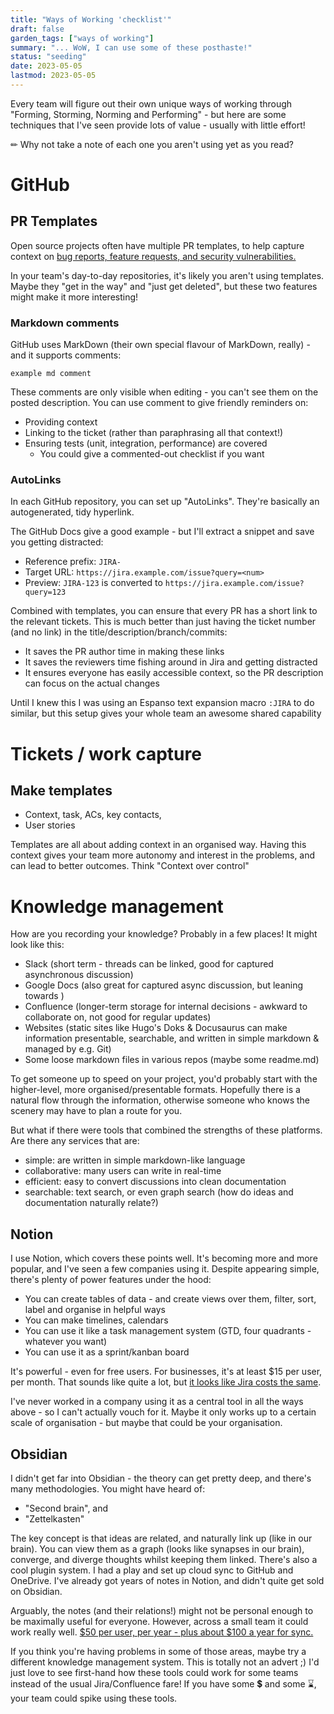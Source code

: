 ```yaml
---
title: "Ways of Working 'checklist'"
draft: false
garden_tags: ["ways of working"]
summary: "... WoW, I can use some of these posthaste!"
status: "seeding"
date: 2023-05-05
lastmod: 2023-05-05
---
```


Every team will figure out their own unique ways of working through "Forming, Storming, Norming and Performing" - but here are some techniques that I've seen provide lots of value - usually with little effort!

✏ Why not take a note of each one you aren't using yet as you read?

# GitHub 

## PR Templates

Open source projects often have multiple PR templates, to help capture context on [bug reports, feature requests, and security vulnerabilities.](https://docs.github.com/en/communities/using-templates-to-encourage-useful-issues-and-pull-requests/about-issue-and-pull-request-templates#issue-templates)

In your team's day-to-day repositories, it's likely you aren't using templates. Maybe they "get in the way" and "just get deleted", but these two features might make it more interesting!

### Markdown comments

GitHub uses MarkDown (their own special flavour of MarkDown, really) - and it supports comments:

`example md comment`

These comments are only visible when editing - you can't see them on the posted description. 
You can use comment to give friendly reminders on:
- Providing context
- Linking to the ticket (rather than paraphrasing all that context!)
- Ensuring tests (unit, integration, performance) are covered
  - You could give a commented-out checklist if you want

### AutoLinks

In each GitHub repository, you can set up "AutoLinks". They're basically an autogenerated, tidy hyperlink.

The GitHub Docs give a good example - but I'll extract a snippet and save you getting distracted:
- Reference prefix: `JIRA-`
- Target URL: `https://jira.example.com/issue?query=<num>`
- Preview: `JIRA-123` is converted to `https://jira.example.com/issue?query=123`

Combined with templates, you can ensure that every PR has a short link to the relevant tickets.
This is much better than just having the ticket number (and no link) in the title/description/branch/commits:
- It saves the PR author time in making these links
- It saves the reviewers time fishing around in Jira and getting distracted
- It ensures everyone has easily accessible context, so the PR description can focus on the actual changes

Until I knew this I was using an Espanso text expansion macro `:JIRA` to do similar, but this setup gives your whole team an awesome shared capability

# Tickets / work capture

## Make templates

- Context, task, ACs, key contacts,
- User stories

Templates are all about adding context in an organised way. 
Having this context gives your team more autonomy and interest in the problems, and can lead to better outcomes. Think "Context over control"

# Knowledge management

How are you recording your knowledge? Probably in a few places! It might look like this:

- Slack (short term - threads can be linked, good for captured asynchronous discussion)
- Google Docs (also great for captured async discussion, but leaning towards )
- Confluence (longer-term storage for internal decisions - awkward to collaborate on, not good for regular updates)
- Websites (static sites like Hugo's Doks & Docusaurus can make information presentable, searchable, and written in simple markdown & managed by e.g. Git)
- Some loose markdown files in various repos (maybe some readme.md)

To get someone up to speed on your project, you'd probably start with the higher-level, more organised/presentable formats. Hopefully there is a natural flow through the information, otherwise someone who knows the scenery may have to plan a route for you.

But what if there were tools that combined the strengths of these platforms. Are there any services that are:
- simple: are written in simple markdown-like language
- collaborative: many users can write in real-time
- efficient: easy to convert discussions into clean documentation
- searchable: text search, or even graph search (how do ideas and documentation naturally relate?)

## Notion 
I use Notion, which covers these points well. It's becoming more and more popular, and I've seen a few companies using it.
Despite appearing simple, there's plenty of power features under the hood:
- You can create tables of data - and create views over them, filter, sort, label and organise in helpful ways
- You can make timelines, calendars
- You can use it like a task management system (GTD, four quadrants - whatever you want)
- You can use it as a sprint/kanban board

It's powerful - even for free users.
For businesses, it's at least $15 per user, per month. That sounds like quite a lot, but [it looks like Jira costs the same](https://www.atlassian.com/software/jira/pricing?&aceid=&adposition=&adgroup=144583507597&campaign=19306719987&creative=642044705684&device=c&keyword=jira%20cost&matchtype=e&network=g&placement=&ds_kids=p74602839944&ds_e=GOOGLE&ds_eid=700000001558501&ds_e1=GOOGLE&gclid=Cj0KCQjwr82iBhCuARIsAO0EAZwOOUXmPpGJL3jh7S3mnHU5GnfebfyTdNgpRlczLTWDG9gWD0QTlGkaAs1cEALw_wcB&gclsrc=aw.ds).

I've never worked in a company using it as a central tool in all the ways above - so I can't actually vouch for it. Maybe it only works up to a certain scale of organisation - but maybe that could be your organisation.

## Obsidian
I didn't get far into Obsidian - the theory can get pretty deep, and there's many methodologies. You might have heard of:
- "Second brain", and 
- "Zettelkasten"

The key concept is that ideas are related, and naturally link up (like in our brain).
You can view them as a graph (looks like synapses in our brain), converge, and diverge thoughts whilst keeping them linked.
There's also a cool plugin system. I had a play and set up cloud sync to GitHub and OneDrive. I've already got years of notes in Notion, and didn't quite get sold on Obsidian.

Arguably, the notes (and their relations!) might not be personal enough to be maximally useful for everyone. However, across a small team it could work really well. [$50 per user, per year - plus about $100 a year for sync.](https://obsidian.md/pricing)

If you think you're having problems in some of those areas, maybe try a different knowledge management system.
This is totally not an advert ;) I'd just love to see first-hand how these tools could work for some teams instead of the usual Jira/Confluence fare! If you have some 💲 and some ⌛, your team could spike using these tools.

